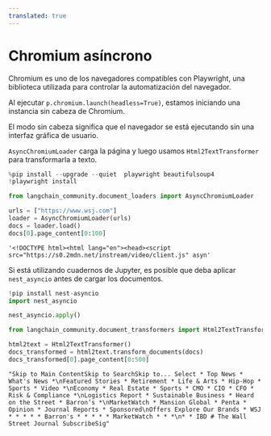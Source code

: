```yaml
---
translated: true
---
```


# Chromium asíncrono

Chromium es uno de los navegadores compatibles con Playwright, una biblioteca utilizada para controlar la automatización del navegador.

Al ejecutar `p.chromium.launch(headless=True)`, estamos iniciando una instancia sin cabeza de Chromium.

El modo sin cabeza significa que el navegador se está ejecutando sin una interfaz gráfica de usuario.

`AsyncChromiumLoader` carga la página y luego usamos `Html2TextTransformer` para transformarla a texto.

```python
%pip install --upgrade --quiet  playwright beautifulsoup4
!playwright install
```

```python
from langchain_community.document_loaders import AsyncChromiumLoader

urls = ["https://www.wsj.com"]
loader = AsyncChromiumLoader(urls)
docs = loader.load()
docs[0].page_content[0:100]
```

```output
'<!DOCTYPE html><html lang="en"><head><script src="https://s0.2mdn.net/instream/video/client.js" asyn'
```

Si está utilizando cuadernos de Jupyter, es posible que deba aplicar `nest_asyncio` antes de cargar los documentos.

```python
!pip install nest-asyncio
import nest_asyncio

nest_asyncio.apply()
```

```python
from langchain_community.document_transformers import Html2TextTransformer

html2text = Html2TextTransformer()
docs_transformed = html2text.transform_documents(docs)
docs_transformed[0].page_content[0:500]
```

```output
"Skip to Main ContentSkip to SearchSkip to... Select * Top News * What's News *\nFeatured Stories * Retirement * Life & Arts * Hip-Hop * Sports * Video *\nEconomy * Real Estate * Sports * CMO * CIO * CFO * Risk & Compliance *\nLogistics Report * Sustainable Business * Heard on the Street * Barron’s *\nMarketWatch * Mansion Global * Penta * Opinion * Journal Reports * Sponsored\nOffers Explore Our Brands * WSJ * * * * * Barron's * * * * * MarketWatch * * *\n* * IBD # The Wall Street Journal SubscribeSig"
```
